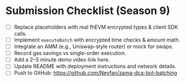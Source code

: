 # Submission Checklist (Season 9)

- [ ] Replace placeholders with real fhEVM encrypted types & client SDK calls.
- [ ] Implement `executeBatch` with encrypted time checks & amount math.
- [ ] Integrate an AMM (e.g., Uniswap-style router) or mock for swaps.
- [ ] Record gas savings vs single-order execution.
- [ ] Add a 2–3 minute demo video link here.
- [ ] Update README with deployment instructions and network details.
- [ ] Push to GitHub: https://github.com/Neyfan/zama-dca-bot-batching
